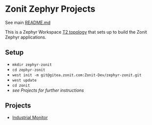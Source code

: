 # Zonit Zephyr Projects

See main [README.md](/README.md)

This is a Zephyr Workspace
[T2 topology](https://docs.zephyrproject.org/latest/develop/west/workspaces.html#t2-star-topology-application-is-the-manifest-repository)
that sets up to build the Zonit Zephyr applications.

## Setup

- `mkdir zephyr-zonit`
- `cd zephyr-zonit`
- `west init -m git@gitea.zonit.com:Zonit-Dev/zephyr-zonit.git`
- `west update`
- `cd zonit`
- _see Projects for further instructions_

## Projects

- [Industrial Monitor](apps/industrial/README.md)
